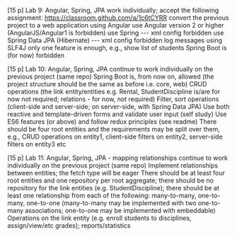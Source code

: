 [15 p] Lab 9: Angular, Spring, JPA
work individually; accept the following assignment: https://classroom.github.com/a/1c6tCYRR
convert the previous project to a web application using Angular
use Angular version 2 or higher (AngularJS/Angular1 is forbidden)
use Spring --- xml config forbidden
use Spring Data JPA (Hibernate) --- xml config forbidden
log messages using SLF4J
only one feature is enough, e.g., show list of students
Spring Boot is (for now) forbidden


[15 p] Lab 10: Angular, Spring, JPA
continue to work individually on the previous project (same repo)
Spring Boot is, from now on, allowed (the project structure should be the same as before i.e. core, web)
CRUD operations (the link entity/entities e.g. Rental, StudentDiscipline is/are for now not required; relations - for now, not required)
Filter, sort operations (client-side and server-side; on server-side, with Spring Data JPA)
Use both reactive and template-driven forms and validate user input (self study)
Use ES6 features (or above) and follow redux principles (see readme)
There should be four root entities and the requirements may be split over them, e.g., CRUD operations on entity1, client-side filters on entity2, server-side filters on entity3 etc


[15 p] Lab 11: Angular, Spring, JPA - mapping relationships
continue to work individually on the previous project (same repo)
Implement relationships between entities; the fetch type will be eager 
There should be at least four root entities and one repository per root aggregate; there should be no repository for the link entities (e.g. StudentDiscipline); there should be at least one relationship from each of the following: many-to-many, one-to-many, one-to-one (many-to-many may be implemented with two one-to-many associations; one-to-one may be implemented with embeddable)
Operations on the link entity (e.g. enroll students to disciplines, assign/view/etc grades); reports/statistics

